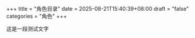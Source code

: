 +++
title = "角色目录"
date = 2025-08-21T15:40:39+08:00
draft = "false"
categories = "角色"
+++

这是一段测试文字
